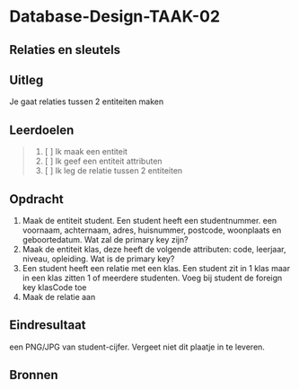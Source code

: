 # Database-Design-TAAK-02

## Relaties en sleutels

## Uitleg
Je gaat relaties tussen 2 entiteiten maken

## Leerdoelen

> 1. [ ] Ik maak een entiteit
> 2. [ ] Ik geef een entiteit attributen
> 3. [ ] Ik leg de relatie tussen 2 entiteiten

## Opdracht
1. Maak de entiteit student. Een student heeft een studentnummer. een voornaam, achternaam, adres, huisnummer, postcode, woonplaats en geboortedatum. Wat zal de primary key zijn?
2. Maak de entiteit klas, deze heeft de volgende attributen: code, leerjaar, niveau, opleiding. Wat is de primary key?
3. Een student heeft een relatie met een klas. Een student zit in 1 klas maar in een klas zitten 1 of meerdere studenten. Voeg bij student de foreign key klasCode toe
4. Maak de relatie aan
   
## Eindresultaat

een PNG/JPG van student-cijfer. Vergeet niet dit plaatje in te leveren.

## Bronnen
